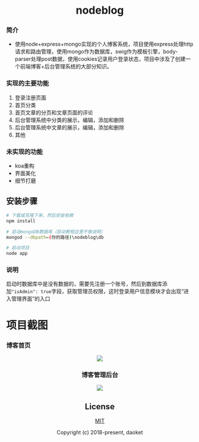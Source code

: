 <h1 align="center">nodeblog</h1>

### 简介
* 使用node+express+mongo实现的个人博客系统，项目使用express处理http请求和路由管理，使用mongo作为数据库，swig作为模板引擎，body-parser处理post数据，使用cookies记录用户登录状态，项目中涉及了创建一个前端博客+后台管理系统的大部分知识。
### 实现的主要功能
1. 登录注册页面
2. 首页分类
3. 首页文章的分页和文章页面的评论
4. 后台管理系统中分类的展示，编辑，添加和删除
5. 后台管理系统中文章的展示，编辑，添加和删除
6. 其他

### 未实现的功能
* koa重构
* 界面美化
* 细节打磨

## 安装步骤

``` bash
# 下载或克隆下来，然后安装依赖
npm install

# 启动mongoDB数据库（启动教程这里不做说明）
mongod --dbpath=(你的路径)\nodeblog\db

# 启动项目
node app
```

### 说明
启动时数据库中是没有数据的，需要先注册一个账号，然后到数据库添加```"isAdmin": true```字段，获取管理员权限，这时登录用户信息模块才会出现“进入管理界面”的入口


# 项目截图


### 博客首页
<center>
<img src="https://daoket.github.io/static/home.png"/>
<center/>

### 博客管理后台
<center>
<img src="https://daoket.github.io/static/admin.png"/>
<center/>

## License

[MIT](http://opensource.org/licenses/MIT)

Copyright (c) 2018-present, daoket
